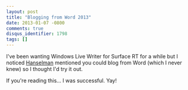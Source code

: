 ```yaml
---
layout: post
title: "Blogging from Word 2013"
date: 2013-01-07 -0800
comments: true
disqus_identifier: 1798
tags: []
---
```

I've been wanting Windows Live Writer for Surface RT for a while but I
noticed [Hanselman](http://www.hanselman.com) mentioned you could blog
from Word (which I never knew) so I thought I'd try it out.

If you're reading this… I was successful. Yay!

